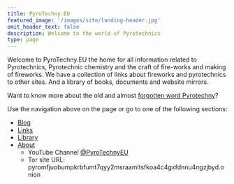 ```yaml
---
title: PyroTechny.EU
featured_image: '/images/site/landing-header.jpg'
omit_header_text: false 
description: Welcome to the world of Pyrotechnics
type: page
---
```


Welcome to PyroTechny.EU the home for all information related to Pyrotechnics, Pyrotechnic chemistry and the craft of fire-works
and making of fireworks. We have a collection of links about fireworks and pyrotechnics to other sites. And a library
of books, documents and website mirrors.

Want to know more about the old and almost [forgotten word Pyrotechny](/history/)?

Use the navigation above on the page or go to one of the following sections:

- [Blog](/blog/)
- [Links](/links/)
- [Library](/library/)
- [About](/about/)
  - YouTube Channel [@PyroTechnyEU](https://youtube.com/@PyroTechnyEU)
  - Tor site URL: pyromfjuobumpkrbfumt7qyy2msraamltsfkoa4c4gxfdnnu4ngzjbyd.onion

